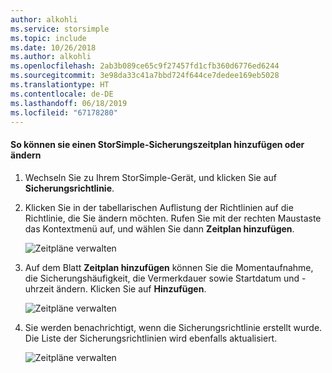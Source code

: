 ```yaml
---
author: alkohli
ms.service: storsimple
ms.topic: include
ms.date: 10/26/2018
ms.author: alkohli
ms.openlocfilehash: 2ab3b089ce65c9f27457fd1cfb360d6776ed6244
ms.sourcegitcommit: 3e98da33c41a7bbd724f644ce7dedee169eb5028
ms.translationtype: HT
ms.contentlocale: de-DE
ms.lasthandoff: 06/18/2019
ms.locfileid: "67178280"
---
```

#### <a name="to-add-or-modify-a-storsimple-backup-schedule"></a>So können sie einen StorSimple-Sicherungszeitplan hinzufügen oder ändern

1. Wechseln Sie zu Ihrem StorSimple-Gerät, und klicken Sie auf **Sicherungsrichtlinie**.

2. Klicken Sie in der tabellarischen Auflistung der Richtlinien auf die Richtlinie, die Sie ändern möchten. Rufen Sie mit der rechten Maustaste das Kontextmenü auf, und wählen Sie dann **Zeitplan hinzufügen**.

    ![Zeitpläne verwalten](./media/storsimple-8000-add-modify-backup-schedule-u2/addschedule1.png)

3. Auf dem Blatt **Zeitplan hinzufügen** können Sie die Momentaufnahme, die Sicherungshäufigkeit, die Vermerkdauer sowie Startdatum und -uhrzeit ändern. Klicken Sie auf **Hinzufügen**.

    ![Zeitpläne verwalten](./media/storsimple-8000-add-modify-backup-schedule-u2/addschedule5.png)

4. Sie werden benachrichtigt, wenn die Sicherungsrichtlinie erstellt wurde. Die Liste der Sicherungsrichtlinien wird ebenfalls aktualisiert.

    ![Zeitpläne verwalten](./media/storsimple-8000-add-modify-backup-schedule-u2/addschedule4.png)

